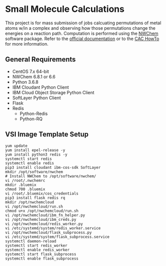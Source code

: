 # Small Molecule Calculations

This project is for mass submission of jobs calcuating permutations of metal atoms w/in a complex and observing how
those permutations change the energies on a reaction path.  Computation is performed using the
[NWChem](http://www.nwchem-sw.org/index.php/Main_Page) software package.  Refer to the
[official documentation](https://github.com/nwchemgit/nwchem/wiki) or to the
[CAC HowTo](https://cac.queensu.ca/wiki/index.php/HowTo:nwchem) for more information.

## General Requirements

- CentOS 7.x 64-bit
- NWChem 6.8.1 or 6.6
- Python 3.6.8
- IBM Cloudant Python Client
- IBM Cloud Object Storage Python Client
- SoftLayer Python Client
- Flask
- Redis
  - Python-Redis
  - Python-RQ 

## VSI Image Template Setup
```
yum update
yum install epel-release -y
yum install python3 redis -y
systemctl start redis
systemctl enable redis
pip3 install cloudant ibm-cos-sdk SoftLayer
mkdir /opt/software/nwchem
# Install NWChem to /opt/software/nwchem/
vi /root/.nwchemrc
mkdir .bluemix
chmod 700 .bluemix
vi /root/.bluemix/cos_credentials
pip3 install flask redis rq
mkdir /opt/nwchemcloud
vi /opt/nwchemcloud/run.sh
chmod u+x /opt/nwchemcloud/run.sh
vi /opt/nwchemcloud/ibm_fn_helper.py
vi /opt/nwchemcloud/ibm_creds.py
vi /opt/nwchemcloud/redis_worker.py
vi /etc/systemd/system/redis_worker.service
vi /opt/nwchemcloud/flask_subprocess.py
vi /etc/systemd/system/flask_subprocess.service
systemctl daemon-reload
systemctl start redis_worker
systemctl enable redis_worker
systemctl start flask_subprocess
systemctl enable flask_subprocess
```
